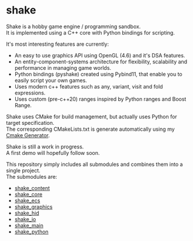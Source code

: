 # shake

Shake is a hobby game engine / programming sandbox.    
It is implemented using a C++ core with Python bindings for scripting.

It's most interesting features are currently:
   
* An easy to use graphics API using OpenGL (4.6) and it's DSA features. 
* An entity-component-systems architecture for flexibility, scalability and performance in managing game worlds.
* Python bindings (pyshake) created using Pybind11, that enable you to easily script your own games.
* Uses modern c++ features such as any, variant, visit and fold expressions.
* Uses custom (pre-c++20) ranges inspired by Python ranges and Boost Range.

Shake uses CMake for build management, but actually uses Python for target specification.  
The corresponding CMakeLists.txt is generate automatically using my [Cmake Generator](https://github.com/berryvansomeren/cmake_generator).

Shake is still a work in progress.   
A first demo will hopefully follow soon.     

This repository simply includes all submodules and combines them into a single project.    
The submodules are:  

* [shake_content](https://github.com/berryvansomeren/shake_content/)
* [shake_core](https://github.com/berryvansomeren/shake_core/)
* [shake_ecs](https://github.com/berryvansomeren/shake_ecs/)
* [shake_graphics](https://github.com/berryvansomeren/shake_graphics/)
* [shake_hid](https://github.com/berryvansomeren/shake_hid/)
* [shake_io](https://github.com/berryvansomeren/shake_io/)
* [shake_main](https://github.com/berryvansomeren/shake_main/)
* [shake_python](https://github.com/berryvansomeren/shake_python/)
